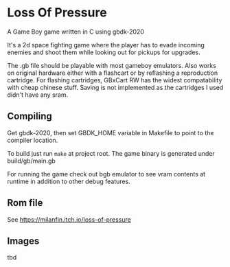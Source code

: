 # Loss Of Pressure

A Game Boy game written in C using gbdk-2020

It's a 2d space fighting game where the player has to evade incoming enemies and shoot them while looking out for pickups for upgrades.

The .gb file should be playable with most gameboy emulators. 
Also works on original hardware either with a flashcart or by reflashing a reproduction cartridge. 
For flashing cartridges, GBxCart RW has the widest compatability with cheap chinese stuff.
Saving is not implemented as the cartridges I used didn't have any sram.

## Compiling

Get gbdk-2020, then set GBDK_HOME variable in Makefile to point to the compiler location.

To build just run `make` at project root. The game binary is generated under build/gb/<name>main.gb

For running the game check out bgb emulator to see vram contents at runtime in addition to other debug features.

## Rom file

See https://milanfin.itch.io/loss-of-pressure 

## Images

tbd
